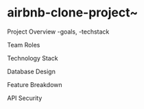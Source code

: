 # airbnb-clone-project~
Project Overview
-goals, -techstack

Team Roles


Technology Stack


Database Design


Feature Breakdown


API Security